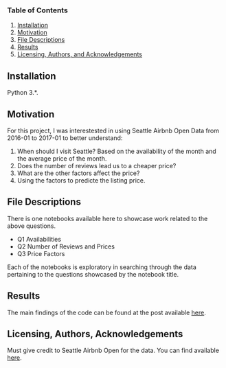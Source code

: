### Table of Contents

1. [Installation](#installation)
2. [Motivation](#motivation)
3. [File Descriptions](#files)
4. [Results](#results)
5. [Licensing, Authors, and Acknowledgements](#licensing)

## Installation <a name="installation"></a>

Python 3.*.

## Motivation<a name="motivation"></a>

For this project, I was interestested in using Seattle Airbnb Open Data from 2016-01 to 2017-01 to better understand:

1. When should I visit Seattle? Based on the availability of the month and the average price of the month. 
2. Does the number of reviews lead us to a cheaper price? 
3. What are the other factors affect the price? 
4. Using the factors to predicte the listing price. 

## File Descriptions <a name="files"></a>

There is one notebooks available here to showcase work related to the above questions. 

- Q1 Availabilities 
- Q2 Number of Reviews and Prices
- Q3 Price Factors 

Each of the notebooks is exploratory in searching through the data pertaining to the questions showcased by the notebook title.

## Results<a name="results"></a>

The main findings of the code can be found at the post available [here](https://medium.com/@wizchu/tips-for-booking-cheap-seattles-airbnb-81d4d772a5c6).

## Licensing, Authors, Acknowledgements<a name="licensing"></a>

Must give credit to Seattle Airbnb Open for the data.  You can find available [here](https://www.kaggle.com/airbnb/seattle).
